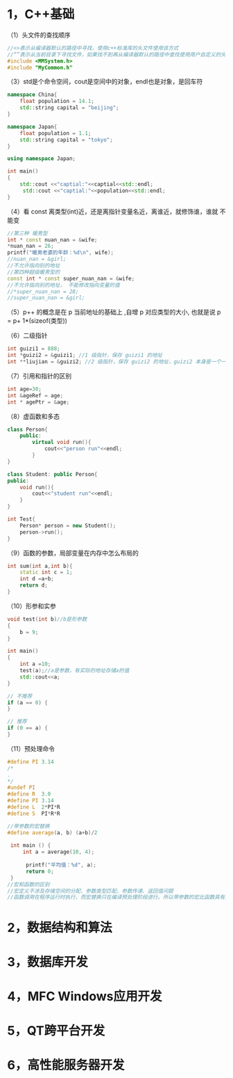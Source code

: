 # 1，C++基础

（1）头文件的查找顺序

```c++
//<>表示从编译器默认的路径中寻找，使用c++标准库的头文件使用该方式
//“”表示从当前目录下寻找文件，如果找不到再从编译器默认的路径中查找使用用户自定义的头文件使用此方式。
#include <MMSystem.h> 
#include "MyCommon.h"
```

（3）std是个命令空间，cout是空间中的对象，endl也是对象，是回车符

```c++
namespace China{
    float population = 14.1;
    std::string capital = "beijing";
}

namespace Japan{
    float population = 1.1;
    std::string capital = "tokyo";
}

using namespace Japan;

int main()
{
    std::cout <<"captial:"<<captial<<std::endl;
     std::cout <<"captial:"<<population<<std::endl;
}

```

（4）看 const 离类型(int)近，还是离指针变量名近，离谁近，就修饰谁，谁就 不能变

```c++
//第三种 暖男型 
int * const nuan_nan = &wife; 
*nuan_nan = 26;
printf("暖男老婆的年龄：%d\n", wife);
//nuan_nan = &girl; 
//不允许指向别的地址 
//第四种超级暖男型的 
const int * const super_nuan_nan = &wife; 
//不允许指向别的地址， 不能修改指向变量的值 
//*super_nuan_nan = 28; 
//super_nuan_nan = &girl;
```

（5）p++ 的概念是在 p 当前地址的基础上 ,自增 p 对应类型的大小, 也就是说 p = p+ 1*(sizeof(类型))

（6）二级指针

```c++
int guizi1 = 888; 
int *guizi2 = &guizi1; //1 级指针，保存 guizi1 的地址
int **liujian = &guizi2; //2 级指针，保存 guizi2 的地址，guizi2 本身是一个一级指针变量
```

（7）引用和指针的区别

```c++
int age=30;
int &ageRef = age;
int * agePtr = &age;
```

（8）虚函数和多态

```c++
class Person{
    public:
    	virtual void run(){
            cout<<"person run"<<endl;
        }
}

class Student: public Person{
public:
	void run(){
        cout<<"student run"<<endl;
    }    
}

int Test{
    Person* person = new Student();
    person->run();
}
```

（9）函数的参数，局部变量在内存中怎么布局的

```c++
int sum(int a,int b){
    static int c = 1;
    int d =a+b;
    return d;
}
```

（10）形参和实参

```c++
void test(int b)//b是形参数
{
    b = 9;
}

int main()
{
    int a =10;
    test(a);//a是参数，有实际的地址存储a的值
    std::cout<<a;
}

// 不推荐
if (a == 0) {
}

// 推荐
if (0 == a) {
}
```

（11）预处理命令

```c++
#define PI 3.14
/*
.
*/
#undef PI
#define R  3.0
#define PI 3.14
#define L  2*PI*R
#define S  PI*R*R

//带参数的宏替换
#define average(a, b) (a+b)/2
 
 int main () {
     int a = average(10, 4);
      
      printf("平均值：%d", a);
      return 0;
 }
//宏和函数的区别
//宏定义不涉及存储空间的分配、参数类型匹配、参数传递、返回值问题
//函数调用在程序运行时执行，而宏替换只在编译预处理阶段进行。所以带参数的宏比函数具有更高的执行效率
```































# 2，数据结构和算法



# 3，数据库开发



# 4，MFC Windows应用开发



# 5，QT跨平台开发



# 6，高性能服务器开发